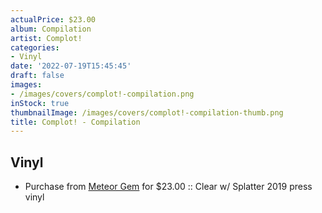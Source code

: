 ```yaml
---
actualPrice: $23.00
album: Compilation
artist: Complot!
categories:
- Vinyl
date: '2022-07-19T15:45:45'
draft: false
images:
- /images/covers/complot!-compilation.png
inStock: true
thumbnailImage: /images/covers/complot!-compilation-thumb.png
title: Complot! - Compilation
---
```


## Vinyl
* Purchase from [Meteor Gem](https://meteor-gem.com/products/used-complot-compilation-lp) for $23.00 :: Clear w/ Splatter 2019 press vinyl
